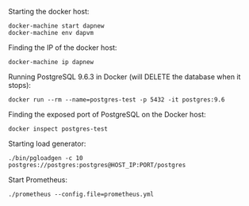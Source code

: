 Starting the docker host:

    docker-machine start dapnew
    docker-machine env dapvm

Finding the IP of the docker host:

    docker-machine ip dapnew

Running PostgreSQL 9.6.3 in Docker (will DELETE the database when it stops):

    docker run --rm --name=postgres-test -p 5432 -it postgres:9.6 

Finding the exposed port of PostgreSQL on the Docker host:

    docker inspect postgres-test

Starting load generator:

    ./bin/pgloadgen -c 10 postgres://postgres:postgres@HOST_IP:PORT/postgres

Start Prometheus:

    ./prometheus --config.file=prometheus.yml
